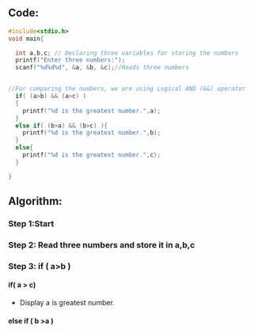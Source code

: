 ## Code:
```c
#include<stdio.h>
void main{

  int a,b,c; // Declaring three variables for storing the numbers
  printf("Enter three numbers:");
  scanf("%d%d%d", &a, &b, &c);//Reads three numbers


//For comparing the numbers, we are using Logical AND (&&) operator
  if( (a>b) && (a>c) ) 
  {
    printf("%d is the greatest number.",a);
  }
  else if( (b>a) && (b>c) ){
    printf("%d is the greatest number.",b);
  }
  else{
    printf("%d is the greatest number.",c);
  }

}
```

## Algorithm:

### Step 1:Start
### Step 2: Read three numbers and store it in a,b,c
### Step 3: if ( a>b )
#### if( a > c)
- Display a is greatest number.
#### else if ( b >a )
####